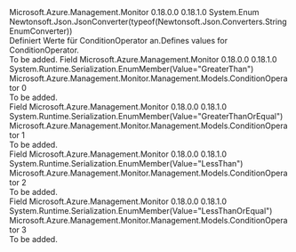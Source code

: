 <Type Name="ConditionOperator" FullName="Microsoft.Azure.Management.Monitor.Management.Models.ConditionOperator">
  <TypeSignature Language="C#" Value="public enum ConditionOperator" />
  <TypeSignature Language="ILAsm" Value=".class public auto ansi sealed ConditionOperator extends System.Enum" />
  <TypeSignature Language="DocId" Value="T:Microsoft.Azure.Management.Monitor.Management.Models.ConditionOperator" />
  <TypeSignature Language="VB.NET" Value="Public Enum ConditionOperator" />
  <TypeSignature Language="F#" Value="type ConditionOperator = " />
  <AssemblyInfo>
    <AssemblyName>Microsoft.Azure.Management.Monitor</AssemblyName>
    <AssemblyVersion>0.18.0.0</AssemblyVersion>
    <AssemblyVersion>0.18.1.0</AssemblyVersion>
  </AssemblyInfo>
  <Base>
    <BaseTypeName>System.Enum</BaseTypeName>
  </Base>
  <Attributes>
    <Attribute>
      <AttributeName>Newtonsoft.Json.JsonConverter(typeof(Newtonsoft.Json.Converters.StringEnumConverter))</AttributeName>
    </Attribute>
  </Attributes>
  <Docs>
    <summary>
            <span data-ttu-id="7f5c2-101">Definiert Werte für ConditionOperator an.</span><span class="sxs-lookup"><span data-stu-id="7f5c2-101">Defines values for ConditionOperator.</span></span>
            </summary>
    <remarks>To be added.</remarks>
  </Docs>
  <Members>
    <Member MemberName="GreaterThan">
      <MemberSignature Language="C#" Value="GreaterThan" />
      <MemberSignature Language="ILAsm" Value=".field public static literal valuetype Microsoft.Azure.Management.Monitor.Management.Models.ConditionOperator GreaterThan = int32(0)" />
      <MemberSignature Language="DocId" Value="F:Microsoft.Azure.Management.Monitor.Management.Models.ConditionOperator.GreaterThan" />
      <MemberSignature Language="VB.NET" Value="GreaterThan" />
      <MemberSignature Language="F#" Value="GreaterThan = 0" Usage="Microsoft.Azure.Management.Monitor.Management.Models.ConditionOperator.GreaterThan" />
      <MemberType>Field</MemberType>
      <AssemblyInfo>
        <AssemblyName>Microsoft.Azure.Management.Monitor</AssemblyName>
        <AssemblyVersion>0.18.0.0</AssemblyVersion>
        <AssemblyVersion>0.18.1.0</AssemblyVersion>
      </AssemblyInfo>
      <Attributes>
        <Attribute>
          <AttributeName>System.Runtime.Serialization.EnumMember(Value="GreaterThan")</AttributeName>
        </Attribute>
      </Attributes>
      <ReturnValue>
        <ReturnType>Microsoft.Azure.Management.Monitor.Management.Models.ConditionOperator</ReturnType>
      </ReturnValue>
      <MemberValue>0</MemberValue>
      <Docs>
        <summary>To be added.</summary>
      </Docs>
    </Member>
    <Member MemberName="GreaterThanOrEqual">
      <MemberSignature Language="C#" Value="GreaterThanOrEqual" />
      <MemberSignature Language="ILAsm" Value=".field public static literal valuetype Microsoft.Azure.Management.Monitor.Management.Models.ConditionOperator GreaterThanOrEqual = int32(1)" />
      <MemberSignature Language="DocId" Value="F:Microsoft.Azure.Management.Monitor.Management.Models.ConditionOperator.GreaterThanOrEqual" />
      <MemberSignature Language="VB.NET" Value="GreaterThanOrEqual" />
      <MemberSignature Language="F#" Value="GreaterThanOrEqual = 1" Usage="Microsoft.Azure.Management.Monitor.Management.Models.ConditionOperator.GreaterThanOrEqual" />
      <MemberType>Field</MemberType>
      <AssemblyInfo>
        <AssemblyName>Microsoft.Azure.Management.Monitor</AssemblyName>
        <AssemblyVersion>0.18.0.0</AssemblyVersion>
        <AssemblyVersion>0.18.1.0</AssemblyVersion>
      </AssemblyInfo>
      <Attributes>
        <Attribute>
          <AttributeName>System.Runtime.Serialization.EnumMember(Value="GreaterThanOrEqual")</AttributeName>
        </Attribute>
      </Attributes>
      <ReturnValue>
        <ReturnType>Microsoft.Azure.Management.Monitor.Management.Models.ConditionOperator</ReturnType>
      </ReturnValue>
      <MemberValue>1</MemberValue>
      <Docs>
        <summary>To be added.</summary>
      </Docs>
    </Member>
    <Member MemberName="LessThan">
      <MemberSignature Language="C#" Value="LessThan" />
      <MemberSignature Language="ILAsm" Value=".field public static literal valuetype Microsoft.Azure.Management.Monitor.Management.Models.ConditionOperator LessThan = int32(2)" />
      <MemberSignature Language="DocId" Value="F:Microsoft.Azure.Management.Monitor.Management.Models.ConditionOperator.LessThan" />
      <MemberSignature Language="VB.NET" Value="LessThan" />
      <MemberSignature Language="F#" Value="LessThan = 2" Usage="Microsoft.Azure.Management.Monitor.Management.Models.ConditionOperator.LessThan" />
      <MemberType>Field</MemberType>
      <AssemblyInfo>
        <AssemblyName>Microsoft.Azure.Management.Monitor</AssemblyName>
        <AssemblyVersion>0.18.0.0</AssemblyVersion>
        <AssemblyVersion>0.18.1.0</AssemblyVersion>
      </AssemblyInfo>
      <Attributes>
        <Attribute>
          <AttributeName>System.Runtime.Serialization.EnumMember(Value="LessThan")</AttributeName>
        </Attribute>
      </Attributes>
      <ReturnValue>
        <ReturnType>Microsoft.Azure.Management.Monitor.Management.Models.ConditionOperator</ReturnType>
      </ReturnValue>
      <MemberValue>2</MemberValue>
      <Docs>
        <summary>To be added.</summary>
      </Docs>
    </Member>
    <Member MemberName="LessThanOrEqual">
      <MemberSignature Language="C#" Value="LessThanOrEqual" />
      <MemberSignature Language="ILAsm" Value=".field public static literal valuetype Microsoft.Azure.Management.Monitor.Management.Models.ConditionOperator LessThanOrEqual = int32(3)" />
      <MemberSignature Language="DocId" Value="F:Microsoft.Azure.Management.Monitor.Management.Models.ConditionOperator.LessThanOrEqual" />
      <MemberSignature Language="VB.NET" Value="LessThanOrEqual" />
      <MemberSignature Language="F#" Value="LessThanOrEqual = 3" Usage="Microsoft.Azure.Management.Monitor.Management.Models.ConditionOperator.LessThanOrEqual" />
      <MemberType>Field</MemberType>
      <AssemblyInfo>
        <AssemblyName>Microsoft.Azure.Management.Monitor</AssemblyName>
        <AssemblyVersion>0.18.0.0</AssemblyVersion>
        <AssemblyVersion>0.18.1.0</AssemblyVersion>
      </AssemblyInfo>
      <Attributes>
        <Attribute>
          <AttributeName>System.Runtime.Serialization.EnumMember(Value="LessThanOrEqual")</AttributeName>
        </Attribute>
      </Attributes>
      <ReturnValue>
        <ReturnType>Microsoft.Azure.Management.Monitor.Management.Models.ConditionOperator</ReturnType>
      </ReturnValue>
      <MemberValue>3</MemberValue>
      <Docs>
        <summary>To be added.</summary>
      </Docs>
    </Member>
  </Members>
</Type>